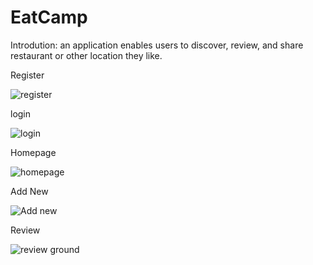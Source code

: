 # EatCamp
Introdution: an application enables users to discover, review, and share restaurant or other location they like.

Register

![register](https://github.com/Mojuanmian/EatCamp/assets/122363652/0519887a-d5d4-457d-b0a3-2258f9095675)

login

![login](https://github.com/Mojuanmian/EatCamp/assets/122363652/4331e430-9c44-4410-a583-b782bc4878bc)

Homepage

![homepage](https://github.com/Mojuanmian/EatCamp/assets/122363652/60ef93e2-678f-495c-8a02-d37134e89943)

Add New

![Add new](https://github.com/Mojuanmian/EatCamp/assets/122363652/f3185292-118f-42f7-92ae-cff1578b97f2)

Review

![review ground](https://github.com/Mojuanmian/EatCamp/assets/122363652/273bda39-0428-4fed-8362-e1dfc0ea2072)
